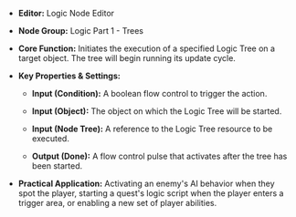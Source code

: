 - **Editor:** Logic Node Editor
    
- **Node Group:** Logic Part 1 - Trees
    
- **Core Function:** Initiates the execution of a specified Logic Tree on a target object. The tree will begin running its update cycle.
    
- **Key Properties & Settings:**
    
    - **Input (Condition):** A boolean flow control to trigger the action.
        
    - **Input (Object):** The object on which the Logic Tree will be started.
        
    - **Input (Node Tree):** A reference to the Logic Tree resource to be executed.
        
    - **Output (Done):** A flow control pulse that activates after the tree has been started.
        
- **Practical Application:** Activating an enemy's AI behavior when they spot the player, starting a quest's logic script when the player enters a trigger area, or enabling a new set of player abilities.